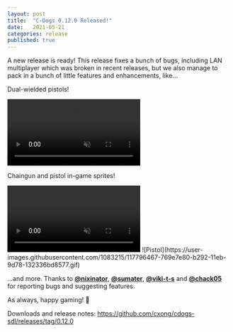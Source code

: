 ```yaml
---
layout: post
title:  "C-Dogs 0.12.0 Released!"
date:   2021-05-21
categories: release
published: true
---
```


A new release is ready! This release fixes a bunch of bugs, including LAN multiplayer which was broken in recent releases, but we also manage to pack in a bunch of little features and enhancements, like...

Dual-wielded pistols!

<video muted autoplay controls>
    <source src="https://raw.githubusercontent.com/cxong/cdogs-sdl/gh-pages/_posts/akimbo_pistols.webm" type="video/webm">
</video>

Chaingun and pistol in-game sprites!

<video muted autoplay controls>
    <source src="https://raw.githubusercontent.com/cxong/cdogs-sdl/gh-pages/_posts/chaingun.webm" type="video/webm">
</video>
![Pistol](https://user-images.githubusercontent.com/1083215/117796467-769e7e80-b292-11eb-9d78-132336bd8577.gif)

...and more. Thanks to [**@nixinator**](https://github.com/nixinator), [**@sumater**](https://github.com/sumater), [**@viki-t-s**](https://github.com/viki-t-s) and [**@chack05**](https://github.com/chack05) for reporting bugs and suggesting features.

As always, happy gaming! 🥳

Downloads and release notes: <https://github.com/cxong/cdogs-sdl/releases/tag/0.12.0>
